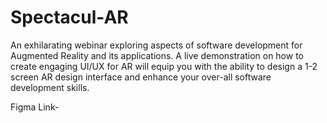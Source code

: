 # Spectacul-AR


An exhilarating webinar exploring aspects of software development for Augmented Reality and its applications. A live demonstration on how to create engaging UI/UX for AR will equip you with the ability to design a 1-2 screen AR design interface and enhance your over-all software development skills. 


Figma Link-

